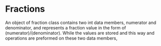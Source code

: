 # Fractions
An object of fraction class contains two int data members, numerator and denominator, and represents a fraction value in the form of (numerator)/(denominator). While the values are stored and this way and operations are preformed on these two data members, 
